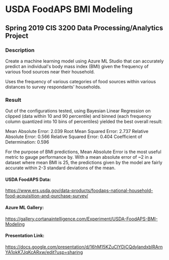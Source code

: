 # USDA FoodAPS BMI Modeling
## Spring 2019 CIS 3200 Data Processing/Analytics Project

### Description
Create a machine learning model using Azure ML Studio that can accurately predict an individual's body mass index (BMI) given the frequency of various food sources near their household.

Uses the frequency of various categories of food sources within various distances to survey respondants' households.

### Result
Out of the configurations tested, using Bayesian Linear Regression on clipped (data within 10 and 90 percentile) and binned (each frequency column quantized into 10 bins of percentiles) yielded the best overall result:

Mean Absolute Error:           2.039
Root Mean Squared Error:       2.737
Relative Absolute Error:       0.566
Relative Squared Error:        0.404
Coefficient of Determination:  0.596

For the purpose of BMI predictions, Mean Absolute Error is the most useful metric to gauge performance by.
With a mean absolute error of ~2 in a dataset where mean BMI is 25, the predictions given by the model are fairly accurate within 2-3 standard deviations of the mean.

#### USDA FoodAPS Data:
https://www.ers.usda.gov/data-products/foodaps-national-household-food-acquisition-and-purchase-survey/

#### Azure ML Gallery:
https://gallery.cortanaintelligence.com/Experiment/USDA-FoodAPS-BMI-Modeling

#### Presentation Link:
https://docs.google.com/presentation/d/16hM15KZuClYDjCQdylandxbIRArnYA1okK7JqKcARxw/edit?usp=sharing
